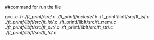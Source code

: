 ##command for run the file

gcc *.c *.h ./ft_printf/src/*.c ./ft_printf/include/*.h ./ft_printf/libft/src/ft_is/*.c ./ft_printf/libft/src/ft_lst/*.c ./ft_printf/libft/src/ft_mem/*.c ./ft_printf/libft/src/ft_put/*.c ./ft_printf/libft/src/ft_str/*.c ./ft_printf/libft/src/ft_to/*.c